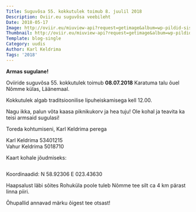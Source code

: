 ```yaml
---
Title: Suguvõsa 55. kokkutulek toimub 8. juulil 2018
Description: Oviir.eu suguvõsa veebileht
Date: 2018-05-17
Image: http://oviir.eu/miuview-api?request=getimage&album=wp-pildid-sisusse&item=o-logo-white.png&size=600&mode=longest
Thumbnail: http://oviir.eu/miuview-api?request=getimage&album=wp-pildid-sisusse&item=o-logo-white.png&size=600&mode=square
Template: blog-single
Category: uudis
Author: Karl Keldrima
Tags: '2018'
---
```


<strong>Armas sugulane!</strong>

Oviiride suguvõsa 55. kokkutulek toimub
<strong>08.07.2018</strong>
Karatuma talu õuel Nõmme külas, Läänemaal.

Kokkutulek algab traditsioonilise lipuheiskamisega kell 12.00.

Nagu ikka, palun võta kaasa piknikukorv ja hea tuju!
Ole kohal ja teavita ka teisi armsaid sugulasi!

Toreda kohtumiseni,
Karl Keldrima perega

Karl Keldrima 53401215  
Vahur Keldrima 5018710


Kaart kohale jõudmiseks:

<img src="http://oviir.eu/materjalid/2018/05/Screen-Shot-2018-05-17-at-20.11.08.png" alt="" class="img-fluid" />


Koordinaadid: N 58.92306   E 023.43630

Haapsalust läbi sõites Rohuküla poole tuleb Nõmme tee silt  ca 4 km pärast linna piiri.

Õhupallid annavad märku õigest tee otsast!
